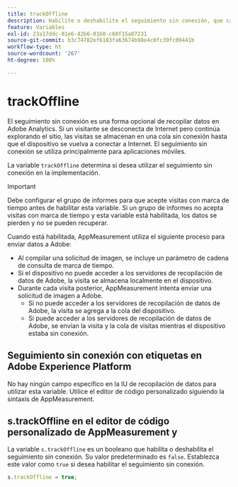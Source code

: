 ```yaml
---
title: trackOffline
description: Habilite o deshabilite el seguimiento sin conexión, que cambia la forma en que AppMeasurement recopila datos.
feature: Variables
exl-id: 23a17ddc-01e6-42b6-81b0-c60f15a07231
source-git-commit: b3c74782ef6183fa63674b98e4c0fc39fc09441b
workflow-type: ht
source-wordcount: '267'
ht-degree: 100%

---
```


# trackOffline

El seguimiento sin conexión es una forma opcional de recopilar datos en Adobe Analytics. Si un visitante se desconecta de Internet pero continúa explorando el sitio, las visitas se almacenan en una cola sin conexión hasta que el dispositivo se vuelva a conectar a Internet. El seguimiento sin conexión se utiliza principalmente para aplicaciones móviles.

La variable `trackOffline` determina si desea utilizar el seguimiento sin conexión en la implementación.

>[!IMPORTANT]
>
>Debe configurar el grupo de informes para que acepte visitas con marca de tiempo antes de habilitar esta variable. Si un grupo de informes no acepta visitas con marca de tiempo y esta variable está habilitada, los datos se pierden y no se pueden recuperar.

Cuando está habilitada, AppMeasurement utiliza el siguiente proceso para enviar datos a Adobe:

* Al compilar una solicitud de imagen, se incluye un parámetro de cadena de consulta de marca de tiempo.
* Si el dispositivo no puede acceder a los servidores de recopilación de datos de Adobe, la visita se almacena localmente en el dispositivo.
* Durante cada visita posterior, AppMeasurement intenta enviar una solicitud de imagen a Adobe.
   * Si no puede acceder a los servidores de recopilación de datos de Adobe, la visita se agrega a la cola del dispositivo.
   * Si puede acceder a los servidores de recopilación de datos de Adobe, se envían la visita y la cola de visitas mientras el dispositivo estaba sin conexión.

## Seguimiento sin conexión con etiquetas en Adobe Experience Platform

No hay ningún campo específico en la IU de recopilación de datos para utilizar esta variable. Utilice el editor de código personalizado siguiendo la sintaxis de AppMeasurement.

## s.trackOffline en el editor de código personalizado de AppMeasurement y 

La variable `s.trackOffline` es un booleano que habilita o deshabilita el seguimiento sin conexión. Su valor predeterminado es `false`. Establezca este valor como `true` si desea habilitar el seguimiento sin conexión.

```js
s.trackOffline = true;
```
